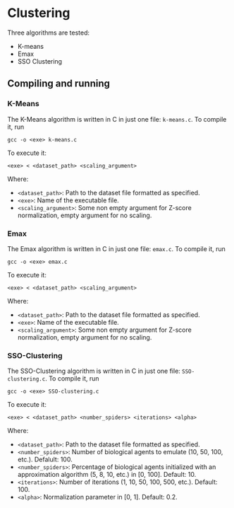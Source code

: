 # Clustering
Three algorithms are tested:
* K-means
* Emax
* SSO Clustering

## Compiling and running

### K-Means

The K-Means algorithm is written in C in just one file: `k-means.c`. To compile it, run

`gcc -o <exe> k-means.c`

To execute it:

`<exe> < <dataset_path> <scaling_argument>`

Where:
* `<dataset_path>`: Path to the dataset file formatted as specified.
* `<exe>`: Name of the executable file.
* `<scaling_argument>`: Some non empty argument for Z-score normalization, empty argument for no scaling.

### Emax

The Emax algorithm is written in C in just one file: `emax.c`. To compile it, run

`gcc -o <exe> emax.c`

To execute it:

`<exe> < <dataset_path> <scaling_argument>`

Where:
* `<dataset_path>`: Path to the dataset file formatted as specified.
* `<exe>`: Name of the executable file.
* `<scaling_argument>`: Some non empty argument for Z-score normalization, empty argument for no scaling.

### SSO-Clustering

The SSO-Clustering algorithm is written in C in just one file: `SSO-clustering.c`. To compile it, run

`gcc -o <exe> SSO-clustering.c`

To execute it:

`<exe> < <dataset_path> <number_spiders> <iterations> <alpha>`

Where:
* `<dataset_path>`: Path to the dataset file formatted as specified.
* `<number_spiders>`: Number of biological agents to emulate (10, 50, 100, etc.). Defalult: 100.
* `<number_spiders>`: Percentage of biological agents initialized with an approximation algorithm (5, 8, 10, etc.) in [0, 100]. Default: 10.
* `<iterations>`: Number of iterations (1, 10, 50, 100, 500, etc.). Default: 100.
* `<alpha>`: Normalization parameter in [0, 1]. Default: 0.2.